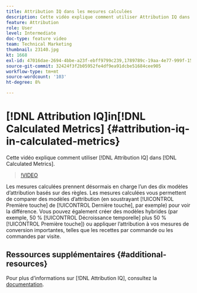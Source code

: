 ```yaml
---
title: Attribution IQ dans les mesures calculées
description: Cette vidéo explique comment utiliser Attribution IQ dans les mesures calculées.
feature: Attribution
role: User
level: Intermediate
doc-type: feature video
team: Technical Marketing
thumbnail: 23140.jpg
kt: 1668
exl-id: 47016dae-2694-4bbe-a23f-ebff9799c239,1789789c-19aa-4e77-999f-15fa11b7f858,1789789c-19aa-4e77-999f-15fa11b7f858,47016dae-2694-4bbe-a23f-ebff9799c239
source-git-commit: 32424f3f2b05952fe4df9ea91dcbe51684cee905
workflow-type: tm+mt
source-wordcount: '103'
ht-degree: 8%

---
```


# [!DNL Attribution IQ]in[!DNL Calculated Metrics] {#attribution-iq-in-calculated-metrics}

Cette vidéo explique comment utiliser [!DNL Attribution IQ] dans [!DNL Calculated Metrics].

>[!VIDEO](https://video.tv.adobe.com/v/23140/?quality=12)

Les mesures calculées prennent désormais en charge l’un des dix modèles d’attribution basés sur des règles. Les mesures calculées vous permettent de comparer des modèles d’attribution (en soustrayant [!UICONTROL Première touche] de [!UICONTROL Dernière touche], par exemple) pour voir la différence. Vous pouvez également créer des modèles hybrides (par exemple, 50 % [!UICONTROL Décroissance temporelle] plus 50 % [!UICONTROL Première touche]) ou appliquer l’attribution à vos mesures de conversion importantes, telles que les recettes par commande ou les commandes par visite.

## Ressources supplémentaires {#additional-resources}

Pour plus d’informations sur [!DNL Attribution IQ], consultez la [documentation](https://experienceleague.adobe.com/docs/analytics/analyze/analysis-workspace/attribution/overview.html).
